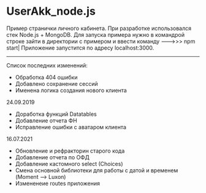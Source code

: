 # UserAkk_node.js
Пример странички личного кабинета. При разработке использовался стек Node.js + MongoDB. Для запуска примера нужно в командрой строке зайти в директории с примером и ввести команду --->>> npm start|  Приложение запустится по адресу localhost:3000.

______________________________________________________________________________________________________________________
Список последних изменений:
- Обработка 404 ошибки
- Добавлено сохранение сессий
- Именена логика создания нового клиента

24.09.2019
- Доработка функций Datatables
- Добавление отчета ФН
- Исправление ошибки с аватаром клиента

16.07.2021
- Обновление и рефракторин старого кода
- Добавление отчета по ОФД
- Добавление кастомного select (Choices)
- Смена основной библиотеки для работы с датой и временем (Moment --> Luxon)
- Измененеие routes приложения
